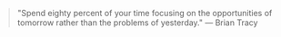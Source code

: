 > "Spend eighty percent of your time focusing on the opportunities of tomorrow rather than the problems of yesterday." — Brian Tracy
